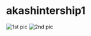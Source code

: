 # akashintership1
![1st pic](https://user-images.githubusercontent.com/84893135/121346522-13c4f500-c8db-11eb-9a71-853c9d01a754.jpeg)
![2nd pic](https://user-images.githubusercontent.com/84893135/121346578-23dcd480-c8db-11eb-8a63-fdf78ff01fc7.jpeg)
